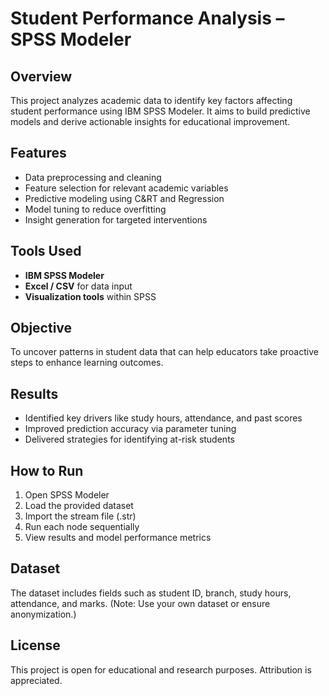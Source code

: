 # Student Performance Analysis – SPSS Modeler

## Overview  
This project analyzes academic data to identify key factors affecting student performance using IBM SPSS Modeler. It aims to build predictive models and derive actionable insights for educational improvement.

## Features  
- Data preprocessing and cleaning  
- Feature selection for relevant academic variables  
- Predictive modeling using C&RT and Regression  
- Model tuning to reduce overfitting  
- Insight generation for targeted interventions

## Tools Used  
- **IBM SPSS Modeler**  
- **Excel / CSV** for data input  
- **Visualization tools** within SPSS

## Objective  
To uncover patterns in student data that can help educators take proactive steps to enhance learning outcomes.

## Results  
- Identified key drivers like study hours, attendance, and past scores  
- Improved prediction accuracy via parameter tuning  
- Delivered strategies for identifying at-risk students

## How to Run  
1. Open SPSS Modeler  
2. Load the provided dataset  
3. Import the stream file (.str)  
4. Run each node sequentially  
5. View results and model performance metrics

## Dataset  
The dataset includes fields such as student ID, branch, study hours, attendance, and marks. (Note: Use your own dataset or ensure anonymization.)

## License  
This project is open for educational and research purposes. Attribution is appreciated.
